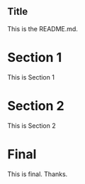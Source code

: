 ## Title

This is the README.md.


# Section 1

This is Section 1



# Section 2

This is Section 2


# Final

This is final. Thanks.
